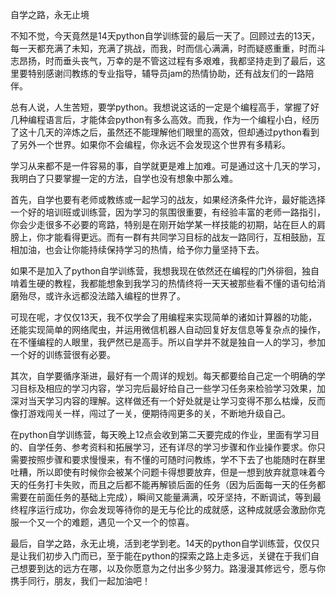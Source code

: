 自学之路，永无止境

不知不觉，今天竟然是14天python自学训练营的最后一天了。回顾过去的13天，每一天都充满了未知，充满了挑战，而我，时而信心满满，时而疑惑重重，时而斗志昂扬，时而垂头丧气，万幸的是不管这过程有多艰难，我都坚持走到了最后，这里要特别感谢闫教练的专业指导，辅导员jam的热情协助，还有战友们的一路陪伴。

总有人说，人生苦短，要学python。我想说这话的一定是个编程高手，掌握了好几种编程语言后，才能体会python有多么高效。而我，作为一个编程小白，经历了这十几天的淬炼之后，虽然还不能理解他们眼里的高效，但却通过python看到了另外一个世界。如果你不会编程，你永远不会发现这个世界有多精彩。

学习从来都不是一件容易的事，自学就更是难上加难。可是通过这十几天的学习，我明白了只要掌握一定的方法，自学也没有想象中那么难。

首先，自学也要有老师或教练或一起学习的战友，如果经济条件允许，最好能选择一个好的培训班或训练营，因为学习的氛围很重要，有经验丰富的老师一路指引，你会少走很多不必要的弯路，特别是在刚开始学某一样技能的初期，站在巨人的肩膀上，你才能看得更远。而有一群有共同学习目标的战友一路同行，互相鼓励，互相加油，也会让你能持续保持学习的热情，给予你力量坚持下去。

如果不是加入了python自学训练营，我想我现在依然还在编程的门外徘徊，独自啃着生硬的教程，我都能想象到我学习的热情终将一天天被那些看不懂的语句给消磨殆尽，或许永远都没法踏入编程的世界了。

可现在呢，才仅仅13天，我不仅学会了用编程来实现简单的诸如计算器的功能，还能实现简单的网络爬虫，并运用微信机器人自动回复好友信息等复杂点的操作，在不懂编程的人眼里，我俨然已是高手。所以自学并不就是独自一人的学习，参加一个好的训练营很有必要。

其次，自学要循序渐进，最好有一个周详的规划。每天都要给自己定一个明确的学习目标及相应的学习内容，学习完后最好给自己一些学习任务来检验学习效果，加深对当天学习内容的理解。这样做还有一个好处就是让学习变得不那么枯燥，反而像打游戏闯关一样，闯过了一关，便期待闯更多的关，不断地升级自己。

在python自学训练营，每天晚上12点会收到第二天要完成的作业，里面有学习目的、自学任务、参考资料和拓展学习，还有详尽的学习步骤和作业操作要求。你只需要按照步骤和要求慢慢来，有不懂的可随时问教练，学不下去了也能随时在群里吐糟，所以即使有时候你会被某个问题卡得想要放弃，但是一想到放弃就意味着今天的任务打卡失败，而且之后都不能再解锁后面的任务（因为后面每一天的任务都需要在前面任务的基础上完成），瞬间又能量满满，咬牙坚持，不断调试，等到最终程序运行成功，你会发现等待你的是无与伦比的成就感，这种成就感会激励你克服一个又一个的难题，遇见一个又一个的惊喜。

最后，自学之路，永无止境，活到老学到老。14天的python自学训练营，仅仅只是让我们初步入门而已，至于能在python的探索之路上走多远，关键在于我们自己想要到达的远方在哪，以及你愿意为之付出多少努力。路漫漫其修远兮，愿与你携手同行，朋友，我们一起加油吧！

